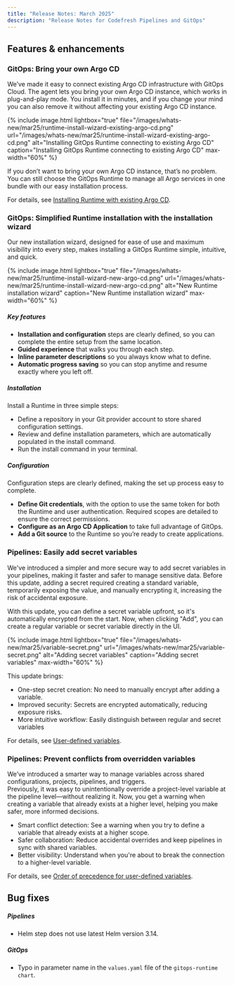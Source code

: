 ```yaml
---
title: "Release Notes: March 2025"
description: "Release Notes for Codefresh Pipelines and GitOps"
---
```

## Features & enhancements





### GitOps: Bring your own Argo CD
We’ve made it easy to connect existing Argo CD infrastructure with GitOps Cloud.
The agent lets you bring your own Argo CD instance, which works in plug-and-play mode. You install it in minutes, and if you change your mind you can also remove it without affecting your existing Argo CD instance. 

 {% include 
   image.html 
   lightbox="true" 
   file="/images/whats-new/mar25/runtime-install-wizard-existing-argo-cd.png" 
   url="/images/whats-new/mar25/runtime-install-wizard-existing-argo-cd.png" 
   alt="Installing GitOps Runtime connecting to existing Argo CD" 
   caption="Installing GitOps Runtime connecting to existing Argo CD" 
   max-width="60%" 
   %}

If you don’t want to bring your own Argo CD instance, that’s no problem. You can still choose the GitOps Runtime to manage all Argo services in one bundle with our easy installation process. 

For details, see [Installing Runtime with existing Argo CD]({{site.baseurl}}/docs/installation/gitops/runtime-install-with-existing-argo-cd/).

### GitOps: Simplified Runtime installation with the installation wizard
Our new installation wizard, designed for ease of use and maximum visibility into every step, makes installing a GitOps Runtime simple, intuitive, and quick.

 {% include 
   image.html 
   lightbox="true" 
   file="/images/whats-new/mar25/runtime-install-wizard-new-argo-cd.png" 
   url="/images/whats-new/mar25/runtime-install-wizard-new-argo-cd.png" 
   alt="New Runtime installation wizard" 
   caption="New Runtime installation wizard" 
   max-width="60%" 
   %}

##### Key features
* **Installation and configuration** steps are clearly defined, so you can complete the entire setup from the same location.
* **Guided experience** that walks you through each step.
* **Inline parameter descriptions** so you always know what to define.
* **Automatic progress saving** so you can stop anytime and resume exactly where you left off.

##### Installation
Install a Runtime in three simple steps:
* Define a repository in your Git provider account to store shared configuration settings.
* Review and define installation parameters, which are automatically populated in the install command.
* Run the install command in your terminal.

##### Configuration
Configuration steps are clearly defined, making the set up process easy to complete.
* **Define Git credentials**, with the option to use the same token for both the Runtime and user authentication. Required scopes are detailed to ensure the correct permissions.
* **Configure as an Argo CD Application** to take full advantage of GitOps.
* **Add a Git source** to the Runtime so you’re ready to create applications.



### Pipelines: Easily add secret variables

We've introduced a simpler and more secure way to add secret variables in your pipelines, making it faster and safer to manage sensitive data. Before this update, adding a secret required creating a standard variable, temporarily exposing the value, and manually encrypting it, increasing the risk of accidental exposure.

With this update, you can define a secret variable upfront, so it's automatically encrypted from the start. Now, when clicking "Add", you can create a regular variable or secret variable directly in the UI.

 {% include 
   image.html 
   lightbox="true" 
   file="/images/whats-new/mar25/variable-secret.png" 
   url="/images/whats-new/mar25/variable-secret.png" 
   alt="Adding secret variables" 
   caption="Adding secret variables" 
   max-width="60%" 
   %}

This update brings:
* One-step secret creation: No need to manually encrypt after adding a variable.
* Improved security: Secrets are encrypted automatically, reducing exposure risks.
* More intuitive workflow: Easily distinguish between regular and secret variables


For details, see [User-defined variables]({{site.baseurl}}/docs/pipelines/variables/#user-defined-variables).

### Pipelines: Prevent conflicts from overridden variables

We’ve introduced a smarter way to manage variables across shared configurations, projects, pipelines, and triggers.  
Previously, it was easy to unintentionally override a project-level variable at the pipeline level—without realizing it. Now, you get a warning when creating a variable that already exists at a higher level, helping you make safer, more informed decisions.

* Smart conflict detection: See a warning when you try to define a variable that already exists at a higher scope. 
* Safer collaboration: Reduce accidental overrides and keep pipelines in sync with shared variables. 
* Better visibility: Understand when you're about to break the connection to a higher-level variable. 

For details, see [Order of precedence for user-defined variables]({{site.baseurl}}/docs/pipelines/variables/#order-of-precedence-for-user-defined-variables).

## Bug fixes

##### Pipelines 
* Helm step does not use latest Helm version 3.14.

##### GitOps
* Typo in parameter name in the `values.yaml` file of the `gitops-runtime chart`.

